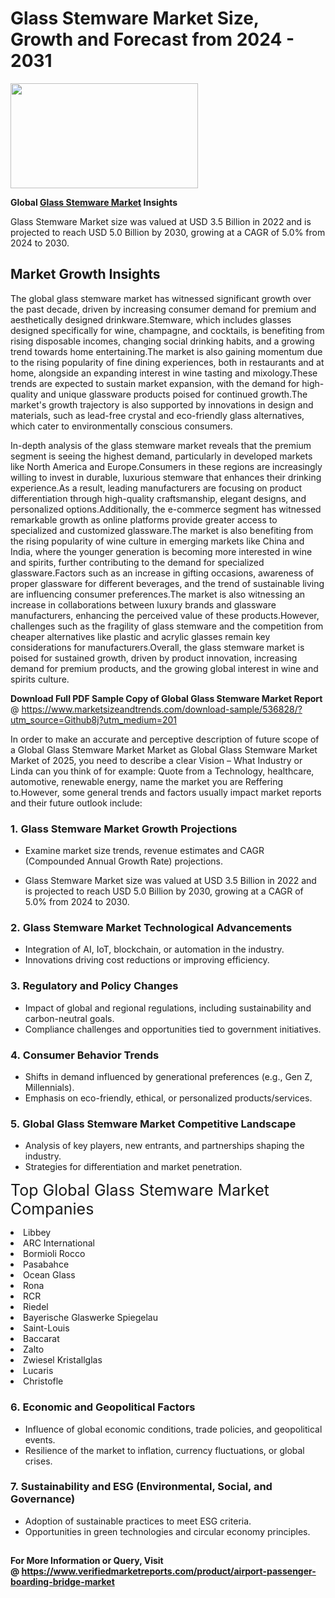 <H1>Glass Stemware Market Size, Growth and Forecast from 2024 - 2031</H1><img class="aligncenter size-medium wp-image-584254" src="https://thirdeyenews.in/wp-content/uploads/2024/09/Global-Market-Research-300x168.jpeg" alt="" width="300" height="168" /><p><strong>Global&nbsp;<a href="https://www.marketsizeandtrends.com/download-sample/536828/?utm_source=Github8j?utm_medium=201">Glass Stemware Market</a> Insights</strong></p><p>Glass Stemware Market size was valued at USD 3.5 Billion in 2022 and is projected to reach USD 5.0 Billion by 2030, growing at a CAGR of 5.0% from 2024 to 2030.</p><p><h2>Market Growth Insights</h2> <p>The global glass stemware market has witnessed significant growth over the past decade, driven by increasing consumer demand for premium and aesthetically designed drinkware.Stemware, which includes glasses designed specifically for wine, champagne, and cocktails, is benefiting from rising disposable incomes, changing social drinking habits, and a growing trend towards home entertaining.The market is also gaining momentum due to the rising popularity of fine dining experiences, both in restaurants and at home, alongside an expanding interest in wine tasting and mixology.These trends are expected to sustain market expansion, with the demand for high-quality and unique glassware products poised for continued growth.The market's growth trajectory is also supported by innovations in design and materials, such as lead-free crystal and eco-friendly glass alternatives, which cater to environmentally conscious consumers.</p> <p>In-depth analysis of the glass stemware market reveals that the premium segment is seeing the highest demand, particularly in developed markets like North America and Europe.Consumers in these regions are increasingly willing to invest in durable, luxurious stemware that enhances their drinking experience.As a result, leading manufacturers are focusing on product differentiation through high-quality craftsmanship, elegant designs, and personalized options.Additionally, the e-commerce segment has witnessed remarkable growth as online platforms provide greater access to specialized and customized glassware.The market is also benefiting from the rising popularity of wine culture in emerging markets like China and India, where the younger generation is becoming more interested in wine and spirits, further contributing to the demand for specialized glassware.Factors such as an increase in gifting occasions, awareness of proper glassware for different beverages, and the trend of sustainable living are influencing consumer preferences.The market is also witnessing an increase in collaborations between luxury brands and glassware manufacturers, enhancing the perceived value of these products.However, challenges such as the fragility of glass stemware and the competition from cheaper alternatives like plastic and acrylic glasses remain key considerations for manufacturers.Overall, the glass stemware market is poised for sustained growth, driven by product innovation, increasing demand for premium products, and the growing global interest in wine and spirits culture.</p> <p><span class=""><strong>Download Full PDF Sample Copy of Global Glass Stemware Market Report</strong> @ <a href="https://www.marketsizeandtrends.com/download-sample/536828/?utm_source=Github8j?utm_medium=201" target="_blank">https://www.marketsizeandtrends.com/download-sample/536828/?utm_source=Github8j?utm_medium=201</a></span></p><p>In order to make an accurate and perceptive description of future scope of a Global&nbsp;Glass Stemware Market Market as Global&nbsp;Glass Stemware Market Market of 2025, you need to describe a clear Vision &ndash; What Industry or Linda can you think of for example: Quote from a Technology, healthcare, automotive, renewable energy, name the market you are Reffering to.However, some general trends and factors usually impact market reports and their future outlook include:</p><h3>1.&nbsp;<strong>Glass Stemware Market Growth Projections</strong></h3><ul><li>Examine market size trends, revenue estimates and CAGR (Compounded Annual Growth Rate) projections.</li><li><p>Glass Stemware Market size was valued at USD 3.5 Billion in 2022 and is projected to reach USD 5.0 Billion by 2030, growing at a CAGR of 5.0% from 2024 to 2030.</p></li></ul><h3>2.&nbsp;<strong>Glass Stemware Market Technological Advancements</strong></h3><ul><li>Integration of AI, IoT, blockchain, or automation in the industry.</li><li>Innovations driving cost reductions or improving efficiency.</li></ul><h3>3.&nbsp;<strong>Regulatory and Policy Changes</strong></h3><ul><li>Impact of global and regional regulations, including sustainability and carbon-neutral goals.</li><li>Compliance challenges and opportunities tied to government initiatives.</li></ul><h3>4.&nbsp;<strong>Consumer Behavior Trends</strong></h3><ul><li>Shifts in demand influenced by generational preferences (e.g., Gen Z, Millennials).</li><li>Emphasis on eco-friendly, ethical, or personalized products/services.</li></ul><h3>5.&nbsp;<strong>Global Glass Stemware Market Competitive Landscape</strong></h3><ul><li>Analysis of key players, new entrants, and partnerships shaping the industry.</li><li>Strategies for differentiation and market penetration.</li></ul><p data-pm-slice="1 1 []"><span style="color: inherit; font-family: inherit; font-size: 25px;">Top Global Glass Stemware Market Companies</span></p><div class="" data-test-id=""><p><li>Libbey</li><li> ARC International</li><li> Bormioli Rocco</li><li> Pasabahce</li><li> Ocean Glass</li><li> Rona</li><li> RCR</li><li> Riedel</li><li> Bayerische Glaswerke Spiegelau</li><li> Saint-Louis</li><li> Baccarat</li><li> Zalto</li><li> Zwiesel Kristallglas</li><li> Lucaris</li><li> Christofle</li></p></div><h3>6.&nbsp;<strong>Economic and Geopolitical Factors</strong></h3><ul><li>Influence of global economic conditions, trade policies, and geopolitical events.</li><li>Resilience of the market to inflation, currency fluctuations, or global crises.</li></ul><h3>7.&nbsp;<strong>Sustainability and ESG (Environmental, Social, and Governance)</strong></h3><ul><li>Adoption of sustainable practices to meet ESG criteria.</li><li>Opportunities in green technologies and circular economy principles.</li></ul><h2><strong style="font-size: 14px;">For More Information or Query, Visit @&nbsp;</strong><a style="background-color: #ffffff; font-size: 14px;" href="https://www.marketsizeandtrends.com/report/glass-stemware-market/" target="_blank">https://www.verifiedmarketreports.com/product/airport-passenger-boarding-bridge-market</a></h2>